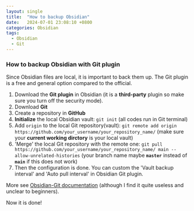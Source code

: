 ```yaml
---
layout: single
title:  "How to backup Obsidian"
date:   2024-07-01 23:08:10 +0800
categories: Obsidian
tags:
  - Obsidian
  - Git
---
```

### How to backup Obsidian with Git plugin
Since Obsidian files are local, it is important to back them up. The Git plugin is a free and general option compared to the official.

1. Download the **Git plugin** in Obsidian (it is a **third-party** plugin so make sure you turn off the security mode).
2. Download **Git**
3. Create a repository in **GitHub**
4. **Initialize** the local Obsidian vault: 
    `git init` 
    (all codes run in Git terminal)
5. Add `origin` to the local Git repository(vault): 
    `git remote add origin https://github.com/your_username/your_repository_name/` 
    (make sure your **current working dirctory** is your local vault)
6. 'Merge' the local Git repository with the remote one: 
    `git pull https://github.com/your_username/your_repository_name/ main --allow-unrelated-histories` 
    (your branch name maybe **`master`** instead of **`main`** if this does not work)
7. Then the configuration is done. You can custom the 'Vault backup interval' and 'Auto pull interval' in Obsidian Git plugin.

More see [Obsidian-Git documentation](https://publish.obsidian.md/git-doc/Start+here) (although I find it quite useless and unclear to beginners).

Now it is done!
